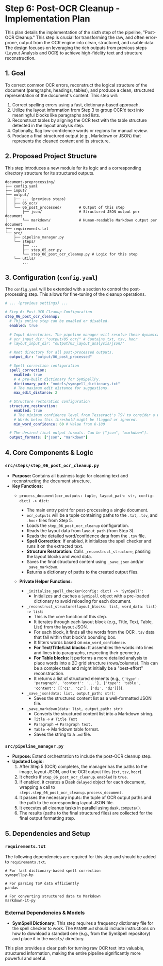 # Step 6: Post-OCR Cleanup - Implementation Plan

This plan details the implementation of the sixth step of the pipeline, "Post-OCR Cleanup." This step is crucial for transforming the raw, and often error-prone, output from the OCR engine into clean, structured, and usable data. The design focuses on leveraging the rich outputs from previous steps (Layout Analysis and OCR) to achieve high-fidelity text and structure reconstruction.

## 1. Goal

To correct common OCR errors, reconstruct the logical structure of the document (paragraphs, headings, tables), and produce a clean, structured representation of the document's content. This step will:
1.  Correct spelling errors using a fast, dictionary-based approach.
2.  Utilize the layout information from Step 3 to group OCR'd text into meaningful blocks like paragraphs and lists.
3.  Reconstruct tables by aligning the OCR text with the table structure detected in the layout analysis step.
4.  Optionally, flag low-confidence words or regions for manual review.
5.  Produce a final structured output (e.g., Markdown or JSON) that represents the cleaned content and its structure.

## 2. Proposed Project Structure

This step introduces a new module for its logic and a corresponding directory structure for its structured outputs.

```
document-preprocessing/
├── config.yaml
├── input/
├── output/
│   ├── ... (previous steps)
│   ├── 05_ocr/
│   └── 06_post_processed/        # Output of this step
│       ├── json/                 # Structured JSON output per document
│       └── markdown/             # Human-readable Markdown output per document
├── requirements.txt
└── src/
    ├── pipeline_manager.py
    └── steps/
        ├── ...
        ├── step_05_ocr.py
        └── step_06_post_ocr_cleanup.py # Logic for this step
    └── utils/
        ...
```

## 3. Configuration (`config.yaml`)

The `config.yaml` will be extended with a section to control the post-processing step. This allows for fine-tuning of the cleanup operations.

```yaml
# ... (previous settings) ...

# Step 6: Post-OCR Cleanup Configuration
step_06_post_ocr_cleanup:
  # This entire step can be enabled or disabled.
  enabled: true
  
  # Input directories. The pipeline manager will resolve these dynamically.
  # ocr_input_dir: "output/05_ocr/" # Contains txt, tsv, hocr
  # layout_input_dir: "output/03_layout_analysis/json/"

  # Root directory for all post-processed outputs.
  output_dir: "output/06_post_processed"

  # Spell correction configuration
  spell_correction:
    enabled: true
    # A pre-built dictionary for SymSpellPy.
    dictionary_path: "models/symspell_dictionary.txt"
    # The maximum edit distance for suggestions.
    max_edit_distance: 2

  # Structure restoration configuration
  structure_restoration:
    enabled: true
    # The minimum confidence level from Tesseract's TSV to consider a word valid.
    # Words below this threshold might be flagged or ignored.
    min_word_confidence: 60 # Value from 0-100

  # The desired final output formats. Can be ["json", "markdown"].
  output_formats: ["json", "markdown"]
```

## 4. Core Components & Logic

### `src/steps/step_06_post_ocr_cleanup.py`
- **Purpose:** Contains all business logic for cleaning text and reconstructing the document structure.
- **Key Functions:**
    - `process_document(ocr_outputs: tuple, layout_path: str, config: dict) -> dict`:
        - The main entry point for post-processing a single document.
        - `ocr_outputs` will be a tuple containing paths to the `.txt`, `.tsv`, and `.hocr` files from Step 5.
        - Loads the `step_06_post_ocr_cleanup` configuration.
        - Reads the layout data from `layout_path` (from Step 3).
        - Reads the detailed word/confidence data from the `.tsv` file.
        - **Spell Correction:** If enabled, it initializes the spell checker and runs it on the extracted text.
        - **Structure Restoration:** Calls `_reconstruct_structure`, passing the layout blocks and word data.
        - Saves the final structured content using `_save_json` and/or `_save_markdown`.
        - Returns a dictionary of paths to the created output files.

    - **Private Helper Functions:**
        - `_initialize_spell_checker(config: dict) -> 'SymSpell'`:
            - Initializes and caches a `SymSpell` object with a pre-loaded dictionary to avoid reloading for each document.
        - `_reconstruct_structure(layout_blocks: list, word_data: list) -> list`:
            - This is the core function of this step.
            - It iterates through each layout block (e.g., Title, Text, Table, List) from the layout JSON.
            - For each block, it finds all the words from the OCR `.tsv` data that fall within that block's bounding box.
            - It filters words based on `min_word_confidence`.
            - **For Text/Title/List blocks:** It assembles the words into lines and lines into paragraphs, respecting their geometry.
            - **For Table blocks:** It performs a more detailed analysis to place words into a 2D grid structure (rows/columns). This can be a complex task and might initially be a "best-effort" reconstruction.
            - It returns a list of structured elements (e.g., `{'type': 'paragraph', 'content': '...'}, {'type': 'table', 'content': [['c1', 'c2'], ['d1', 'd2']]}`).
        - `_save_json(data: list, output_path: str)`:
            - Saves the structured content list as a well-formatted JSON file.
        - `_save_markdown(data: list, output_path: str)`:
            - Converts the structured content list into a Markdown string.
            - `Title` -> `# Title Text`
            - `Paragraph` -> `Paragraph text.`
            - `Table` -> Markdown table format.
            - Saves the string to a `.md` file.

### `src/pipeline_manager.py`
- **Purpose:** Extend orchestration to include the post-OCR cleanup step.
- **Updated Logic:**
    1. After Step 5 (OCR) completes, the manager has the paths to the image, layout JSON, and the OCR output files (`txt`, `tsv`, `hocr`).
    2. It checks if `step_06_post_ocr_cleanup.enabled` is `true`.
    3. If enabled, it creates a Dask `delayed` object for each document, wrapping a call to `steps.step_06_post_ocr_cleanup.process_document`.
    4. It passes the necessary inputs: the tuple of OCR output paths and the path to the corresponding layout JSON file.
    5. It executes all cleanup tasks in parallel using `dask.compute()`.
    6. The results (paths to the final structured files) are collected for the final output formatting step.

## 5. Dependencies and Setup

### `requirements.txt`
The following dependencies are required for this step and should be added to `requirements.txt`.

```
# For fast dictionary-based spell correction
symspellpy-bp

# For parsing TSV data efficiently
pandas

# For converting structured data to Markdown
markdown-it-py
```

### External Dependencies & Models
- **SymSpell Dictionary:** This step requires a frequency dictionary file for the spell checker to work. The `README.md` should include instructions on how to download a standard one (e.g., from the SymSpell repository) and place it in the `models/` directory.

This plan provides a clear path for turning raw OCR text into valuable, structured information, making the entire pipeline significantly more powerful and useful.
